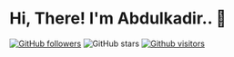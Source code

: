 # Hi, There! I'm Abdulkadir.. :balloon:
[![GitHub followers](https://img.shields.io/github/followers/abdlkdrS?style=social)](https://github.com/abdlkdrS?tab=followers)
![GitHub stars](https://img.shields.io/github/stars/abdlkdrS?style=social)
[![Github visitors](https://visitor-badge.glitch.me/badge?page_id=abdlkdrS.visitor-badge)](https://GitHub.com/abdlkdrS/StrapDown.js/stargazers/)
